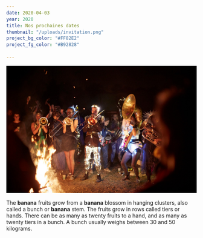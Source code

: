 ```yaml
---
date: 2020-04-03
year: 2020
title: Nos prochaines dates
thumbnail: "/uploads/invitation.png"
project_bg_color: "#FF82E2"
project_fg_color: "#B92828"

---
```


![](/uploads/la_fanfare.jpg)

The **banana** fruits grow from a **banana** blossom in hanging clusters, also called a bunch or **banana** stem. The fruits grow in rows called tiers or hands. There can be as many as twenty fruits to a hand, and as many as twenty tiers in a bunch. A bunch usually weighs between 30 and 50 kilograms.

